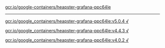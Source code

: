 [gcr.io/google-containers/heapster-grafana-ppc64le](https://hub.docker.com/r/sqeven/heapster-grafana-ppc64le/tags/) 

----
[gcr.io/google_containers/heapster-grafana-ppc64le:v5.0.4 √](https://hub.docker.com/r/sqeven/heapster-grafana-ppc64le/tags/)

[gcr.io/google_containers/heapster-grafana-ppc64le:v4.4.3 √](https://hub.docker.com/r/sqeven/heapster-grafana-ppc64le/tags/)

[gcr.io/google_containers/heapster-grafana-ppc64le:v4.0.2 √](https://hub.docker.com/r/sqeven/heapster-grafana-ppc64le/tags/)

